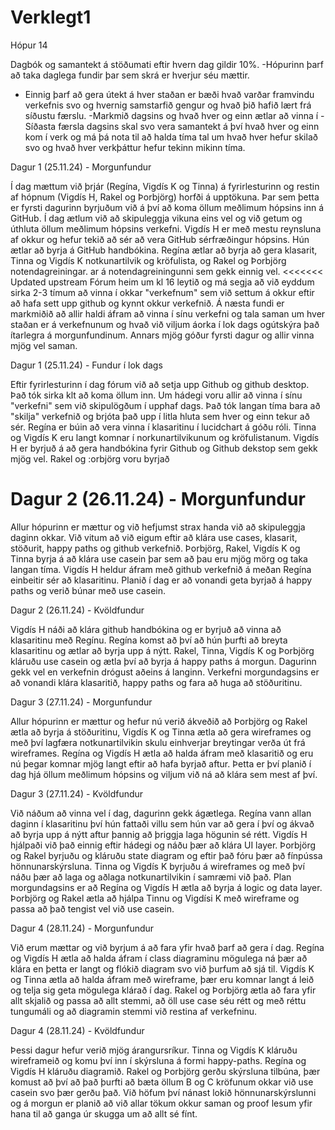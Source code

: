 # Verklegt1
 Hópur 14

Dagbók og samantekt á stöðumati eftir hvern dag gildir 10%.
-Hópurinn þarf að taka daglega fundir þar sem skrá er hverjur séu mættir.
- Einnig þarf að gera útekt á hver staðan er bæði hvað varðar framvindu verkefnis svo og hvernig samstarfið gengur og hvað þið hafið lært frá síðustu færslu. 
-Markmið dagsins og hvað hver og einn ætlar að vinna í 
-Síðasta færsla dagsins skal svo vera samantekt á því hvað hver og einn kom í verk og má þá nota til að halda tíma tal um hvað hver hefur skilað svo og hvað hver verkþáttur hefur tekinn mikinn tíma.

Dagur 1 (25.11.24) - Morgunfundur

Í dag mættum við þrjár (Regína, Vigdís K og Tinna) á fyrirlesturinn og restin af hópnum (Vigdís H, Rakel og Þorbjörg) horfði á upptökuna.
Þar sem þetta er fyrsti dagurinn byrjuðum við á því að koma öllum meðlimum hópsins inn á GitHub. 
Í dag ætlum við að skipuleggja vikuna eins vel og við getum og úthluta öllum meðlimum hópsins verkefni. 
Vigdís H er með mestu reynsluna af okkur og hefur tekið að sér að vera GitHub sérfræðingur hópsins. Hún ætlar að byrja á GitHub handbókina. 
Regína ætlar að byrja að gera klasarit, Tinna og Vigdís K notkunartilvik og kröfulista, og Rakel og Þorbjörg notendagreiningar.
ar á notendagreiningunni sem gekk einnig vel.
<<<<<<< Updated upstream
Fórum heim um kl 16 leytið og má segja að við eyddum sirka 2-3 tímum að vinna í okkar "verkefnum" sem við settum á okkur eftir að hafa sett upp github og kynnt okkur verkefnið. Á næsta fundi er markmiðið að allir haldi áfram að vinna í sínu verkefni og tala saman um hver staðan er á verkefnunum og hvað við viljum áorka í lok dags ogútskýra það ítarlegra á morgunfundinum. Annars mjög góður fyrsti dagur og allir vinna mjög vel saman.


 Dagur 1 (25.11.24) - Fundur í lok dags

Eftir fyrirlesturinn í dag fórum við að setja upp Github og github desktop. Það tók sirka klt að koma öllum inn.
Um hádegi voru allir að vinna í sínu "verkefni" sem við skipulögðum í upphaf dags.
Það tók langan tíma bara að "skilja" verkefnið og brjóta það upp í litla hluta sem hver og einn tekur að sér.
Regína er búin að vera vinna í klasaritinu í lucidchart á góðu róli.
Tinna og Vigdís K eru langt komnar í norkunartilvikunum og kröfulistanum.
Vigdís H er byrjuð á að gera handbókina fyrir Github og Github dekstop sem gekk mjög vel.
Rakel og :orbjörg voru byrjað

Dagur 2 (26.11.24) - Morgunfundur
=======
Allur hópurinn er mættur og við hefjumst strax handa við að skipuleggja daginn okkar. Við vitum að við eigum eftir að klára use cases, klasarit, stöðurit, happy paths og github verkefnið. Þorbjörg, Rakel, Vigdís K og Tinna byrja á að klára use casein þar sem að þau eru mjög mörg og taka langan tíma. Vigdís H heldur áfram með github verkefnið á meðan Regína einbeitir sér að klasaritinu. Planið í dag er að vonandi geta byrjað á happy paths og verið búnar með use casein.

Dagur 2 (26.11.24) - Kvöldfundur

Vigdís H náði að klára github handbókina og er byrjuð að vinna að klasaritinu með Regínu.
Regína komst að því að hún þurfti að breyta klasaritinu og ætlar að byrja upp á nýtt. 
Rakel, Tinna, Vigdís K og Þorbjörg kláruðu use casein og ætla því að byrja á happy paths á morgun. 
Dagurinn gekk vel en verkefnin drógust aðeins á langinn. Verkefni morgundagsins er að vonandi klára klasaritið, happy paths og fara að huga að stöðuritinu. 

 Dagur 3 (27.11.24) - Morgunfundur

Allur hópurinn er mættur og hefur nú verið ákveðið að Þorbjörg og Rakel ætla að byrja á stöðuritinu, Vigdís K og Tinna ætla að gera wireframes og með því lagfæra notkunartilvikin skulu einhverjar breytingar verða út frá wireframes. Regína og Vigdís H ætla að halda áfram með klasaritið og eru nú þegar komnar mjög langt eftir að hafa byrjað aftur. Þetta er því planið í dag hjá öllum meðlimum hópsins og viljum við ná að klára sem mest af því.

Dagur 3 (27.11.24) - Kvöldfundur

Við náðum að vinna vel í dag, dagurinn gekk ágætlega. Regína vann allan daginn í klasaritinu því hún fattaði villu sem hún var að gera í því og ákvað að byrja upp á nýtt aftur þannig að þriggja laga högunin sé rétt. Vigdís H hjálpaði við það einnig eftir hádegi og náðu þær að klára UI layer. Þorbjörg og Rakel byrjuðu og kláruðu state diagram og eftir það fóru þær að fínpússa hönnunarskýrsluna. Tinna og Vigdís K byrjuðu á wireframes og með því náðu þær að laga og aðlaga notkunartilvikin í samræmi við það.
Plan morgundagsins er að Regína og Vigdís H ætla að byrja á logic og data layer. Þorbjörg og Rakel ætla að hjálpa Tinnu og Vigdísi K með wireframe og passa að það tengist vel við use casein. 

Dagur 4 (28.11.24) - Morgunfundur

Við erum mættar og við byrjum á að fara yfir hvað þarf að gera í dag. Regína og Vigdís H ætla að halda áfram í class diagraminu mögulega ná þær að klára en þetta er langt og flókið diagram svo við þurfum að sjá til. Vigdís K og Tinna ætla að halda áfram með wireframe, þær eru komnar langt á leið og telja sig geta mögulega klárað í dag. Rakel og Þorbjörg ætla að fara yfir allt skjalið og passa að allt stemmi, að öll use case séu rétt og með réttu tungumáli og að diagramin stemmi við restina af verkefninu.

Dagur 4 (28.11.24) - Kvöldfundur

Þessi dagur hefur verið mjög árangursríkur. Tinna og Vigdís K kláruðu wireframeið og komu því inn í skýrsluna á formi happy-paths. Regína og Vigdís H kláruðu diagramið. Rakel og Þorbjörg gerðu skýrsluna tilbúna, þær komust að því að það þurfti að bæta öllum B og C kröfunum okkar við use casein svo þær gerðu það. Við höfum því nánast lokið hönnunarskýrslunni og á morgun er planið að við allar tökum okkur saman og proof lesum yfir hana til að ganga úr skugga um að allt sé fínt.